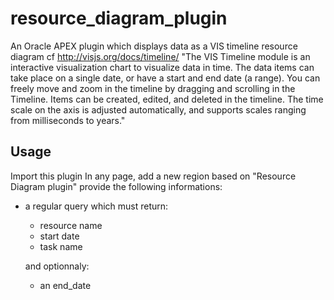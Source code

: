 # resource_diagram_plugin
An Oracle APEX plugin which displays data as a VIS timeline resource diagram
cf http://visjs.org/docs/timeline/
"The VIS Timeline module is an interactive visualization chart to visualize data in time. The data items can take place on a single date, or have a start and end date (a range). You can freely move and zoom in the timeline by dragging and scrolling in the Timeline. Items can be created, edited, and deleted in the timeline. The time scale on the axis is adjusted automatically, and supports scales ranging from milliseconds to years."

## Usage
Import this plugin
In any page, add a new region based on "Resource Diagram plugin"
provide the following informations:
- a regular query which must return:
   - resource name
   - start date
   - task name
  
  and optionnaly:
  - an end_date
